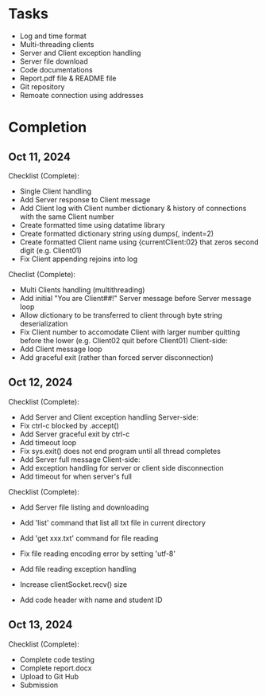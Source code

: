# Tasks
- Log and time format
- Multi-threading clients
- Server and Client exception handling
- Server file download
- Code documentations
- Report.pdf file & README file
- Git repository
- Remoate connection using addresses

# Completion
## Oct 11, 2024
Checklist (Complete):
- Single Client handling
- Add Server response to Client message
- Add Client log with Client number dictionary & history of connections with the same Client number
- Create formatted time using datatime library
- Create formatted dictionary string using dumps(, indent=2)
- Create formatted Client name using {currentClient:02} that zeros second digit (e.g. Client01)
- Fix Client appending rejoins into log

Checlist (Complete):
- Multi Clients handling (multithreading)
- Add initial "You are Client##!" Server message before Server message loop
- Allow dictionary to be transferred to client through byte string deserialization
- Fix Client number to accomodate Client with larger number quitting before the lower (e.g. Client02 quit before Client01)
Client-side:
- Add Client message loop
- Add graceful exit (rather than forced server disconnection)

## Oct 12, 2024
Checklist (Complete):
- Add Server and Client exception handling
Server-side:
- Fix ctrl-c blocked by .accept()
- Add Server graceful exit by ctrl-c
- Add timeout loop
- Fix sys.exit() does not end program until all thread completes
- Add Server full message
Client-side:
- Add exception handling for server or client side disconnection
- Add timeout for when server's full

Checklist (Complete):
- Add Server file listing and downloading
- Add 'list' command that list all txt file in current directory
- Add 'get xxx.txt' command for file reading
- Fix file reading encoding error by setting 'utf-8'
- Add file reading exception handling
- Increase clientSocket.recv() size

- Add code header with name and student ID

## Oct 13, 2024
Checklist (Complete):
- Complete code testing
- Complete report.docx
- Upload to Git Hub
- Submission